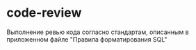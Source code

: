 # code-review
Выполнение ревью кода согласно стандартам, описанным в приложенном файле "Правила форматирования SQL"
